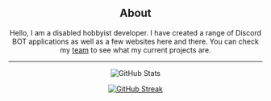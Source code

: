 <div align="center">
  
## About
Hello, I am a disabled hobbyist developer. I have created a range of Discord BOT applications as well as a few websites here and there. You can check my [team](https://github.com/tbr-development) to see what my current projects are.

-------------------
 
![GitHub Stats](https://github-readme-stats-tbr-development.vercel.app/api?username=PhantomNimbi&show_icons=true&theme=radical&count_private=true&include_all_commits=true)

[![GitHub Streak](http://github-readme-streak-stats.herokuapp.com?user=PhantomNimbi&theme=radical)](https://git.io/streak-stats)

 <div>
